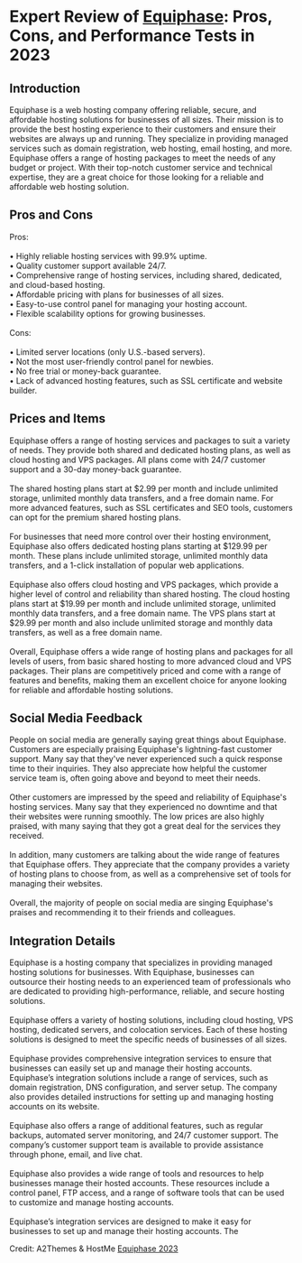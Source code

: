 <h1>Expert Review of <a href="https://a2themes.com/equiphase-reviews">Equiphase</a>: Pros, Cons, and Performance Tests in 2023</h1>
<h2>Introduction</h2>
Equiphase is a web hosting company offering reliable, secure, and affordable hosting solutions for businesses of all sizes. Their mission is to provide the best hosting experience to their customers and ensure their websites are always up and running. They specialize in providing managed services such as domain registration, web hosting, email hosting, and more. Equiphase offers a range of hosting packages to meet the needs of any budget or project. With their top-notch customer service and technical expertise, they are a great choice for those looking for a reliable and affordable web hosting solution.
<h2>Pros and Cons</h2>
Pros:<br><br>• Highly reliable hosting services with 99.9% uptime.<br>• Quality customer support available 24/7.<br>• Comprehensive range of hosting services, including shared, dedicated, and cloud-based hosting.<br>• Affordable pricing with plans for businesses of all sizes.<br>• Easy-to-use control panel for managing your hosting account.<br>• Flexible scalability options for growing businesses.<br><br>Cons:<br><br>• Limited server locations (only U.S.-based servers).<br>• Not the most user-friendly control panel for newbies.<br>• No free trial or money-back guarantee.<br>• Lack of advanced hosting features, such as SSL certificate and website builder.
<h2>Prices and Items</h2>
Equiphase offers a range of hosting services and packages to suit a variety of needs. They provide both shared and dedicated hosting plans, as well as cloud hosting and VPS packages. All plans come with 24/7 customer support and a 30-day money-back guarantee.<br><br>The shared hosting plans start at $2.99 per month and include unlimited storage, unlimited monthly data transfers, and a free domain name. For more advanced features, such as SSL certificates and SEO tools, customers can opt for the premium shared hosting plans.<br><br>For businesses that need more control over their hosting environment, Equiphase also offers dedicated hosting plans starting at $129.99 per month. These plans include unlimited storage, unlimited monthly data transfers, and a 1-click installation of popular web applications.<br><br>Equiphase also offers cloud hosting and VPS packages, which provide a higher level of control and reliability than shared hosting. The cloud hosting plans start at $19.99 per month and include unlimited storage, unlimited monthly data transfers, and a free domain name. The VPS plans start at $29.99 per month and also include unlimited storage and monthly data transfers, as well as a free domain name.<br><br>Overall, Equiphase offers a wide range of hosting plans and packages for all levels of users, from basic shared hosting to more advanced cloud and VPS packages. Their plans are competitively priced and come with a range of features and benefits, making them an excellent choice for anyone looking for reliable and affordable hosting solutions.
<h2>Social Media Feedback</h2>
People on social media are generally saying great things about Equiphase. Customers are especially praising Equiphase's lightning-fast customer support. Many say that they've never experienced such a quick response time to their inquiries. They also appreciate how helpful the customer service team is, often going above and beyond to meet their needs.<br><br>Other customers are impressed by the speed and reliability of Equiphase's hosting services. Many say that they experienced no downtime and that their websites were running smoothly. The low prices are also highly praised, with many saying that they got a great deal for the services they received.<br><br>In addition, many customers are talking about the wide range of features that Equiphase offers. They appreciate that the company provides a variety of hosting plans to choose from, as well as a comprehensive set of tools for managing their websites.<br><br>Overall, the majority of people on social media are singing Equiphase's praises and recommending it to their friends and colleagues.
<h2>Integration Details</h2>
Equiphase is a hosting company that specializes in providing managed hosting solutions for businesses. With Equiphase, businesses can outsource their hosting needs to an experienced team of professionals who are dedicated to providing high-performance, reliable, and secure hosting solutions.<br><br>Equiphase offers a variety of hosting solutions, including cloud hosting, VPS hosting, dedicated servers, and colocation services. Each of these hosting solutions is designed to meet the specific needs of businesses of all sizes.<br><br>Equiphase provides comprehensive integration services to ensure that businesses can easily set up and manage their hosting accounts. Equiphase’s integration solutions include a range of services, such as domain registration, DNS configuration, and server setup. The company also provides detailed instructions for setting up and managing hosting accounts on its website.<br><br>Equiphase also offers a range of additional features, such as regular backups, automated server monitoring, and 24/7 customer support. The company’s customer support team is available to provide assistance through phone, email, and live chat.<br><br>Equiphase also provides a wide range of tools and resources to help businesses manage their hosted accounts. These resources include a control panel, FTP access, and a range of software tools that can be used to customize and manage hosting accounts.<br><br>Equiphase’s integration services are designed to make it easy for businesses to set up and manage their hosting accounts. The
<p>Credit: A2Themes & HostMe <a href="https://a2themes.com/equiphase-reviews">Equiphase 2023</a></p>